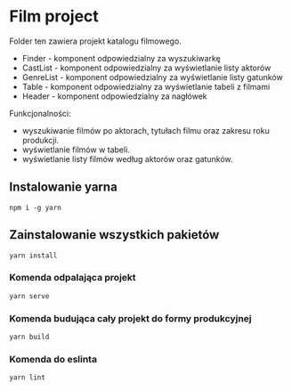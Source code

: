 # Film project

Folder ten zawiera projekt katalogu filmowego.

- Finder - komponent odpowiedzialny za wyszukiwarkę
- CastList - komponent odpowiedzialny za wyświetlanie listy aktorów
- GenreList - komponent odpowiedzialny za wyświetlanie listy gatunków
- Table - komponent odpowiedzialny za wyświetlanie tabeli z filmami
- Header - komponent odpowiedzialny za nagłówek

Funkcjonalności:

- wyszukiwanie filmów po aktorach, tytułach filmu oraz zakresu roku produkcji.
- wyświetlanie filmów w tabeli.
- wyświetlanie listy filmów według aktorów oraz gatunków.

## Instalowanie yarna
```npm i -g yarn```

## Zainstalowanie wszystkich pakietów

`yarn install`

### Komenda odpalająca projekt

`yarn serve`

### Komenda budująca cały projekt do formy produkcyjnej

`yarn build`

### Komenda do eslinta

`yarn lint`
